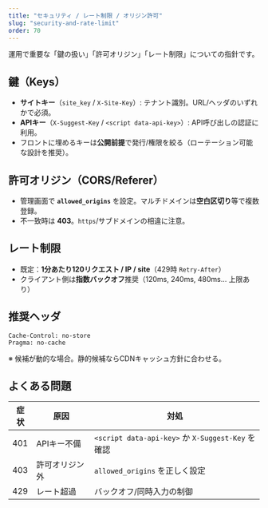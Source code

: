 ```yaml
---
title: "セキュリティ / レート制限 / オリジン許可"
slug: "security-and-rate-limit"
order: 70
---
```


運用で重要な「鍵の扱い」「許可オリジン」「レート制限」についての指針です。

## 鍵（Keys）
- **サイトキー**（`site_key` / `X-Site-Key`）: テナント識別。URL/ヘッダのいずれかで必須。
- **APIキー**（`X-Suggest-Key` / `<script data-api-key>`）: API呼び出しの認証に利用。
- フロントに埋めるキーは**公開前提**で発行/権限を絞る（ローテーション可能な設計を推奨）。

## 許可オリジン（CORS/Referer）
- 管理画面で **`allowed_origins`** を設定。マルチドメインは**空白区切り**等で複数登録。
- 不一致時は **403**。`https`/サブドメインの相違に注意。

## レート制限
- 既定：**1分あたり120リクエスト / IP / site**（429時 `Retry-After`）
- クライアント側は**指数バックオフ**推奨（120ms, 240ms, 480ms… 上限あり）

## 推奨ヘッダ
```http
Cache-Control: no-store
Pragma: no-cache
```
※ 候補が動的な場合。静的候補ならCDNキャッシュ方針に合わせる。

## よくある問題
| 症状 | 原因 | 対処 |
|---|---|---|
| 401 | APIキー不備 | `<script data-api-key>` か `X-Suggest-Key` を確認 |
| 403 | 許可オリジン外 | `allowed_origins` を正しく設定 |
| 429 | レート超過 | バックオフ/同時入力の制御 |
